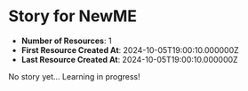 # Story for NewME

- **Number of Resources**: 1
- **First Resource Created At**: 2024-10-05T19:00:10.000000Z
- **Last Resource Created At**: 2024-10-05T19:00:10.000000Z

No story yet... Learning in progress!